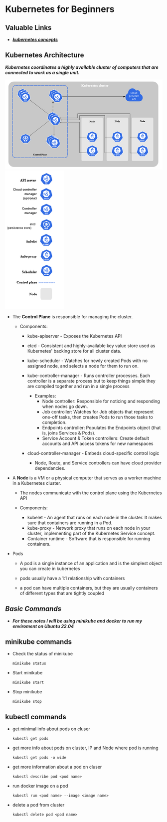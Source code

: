 # Kubernetes for Beginners

## Valuable Links

* ***[kubernetes concepts](https://kubernetes.io/docs/concepts/)***


## Kubernetes Architecture

***Kubernetes coordinates a highly available cluster of computers that are connected to work as a single unit.***


![](img/clusterdiagram2.PNG)![](img/clusterdiagram-legend.PNG)

* The **Control Plane** is responsible for managing the cluster. 
    * Components: 
      * kube-apiserver - Exposes the Kubernetes API
      * etcd - Consistent and highly-available key value store used as Kubernetes' backing store for all cluster data.
      * kube-scheduler - Watches for newly created Pods with no assigned node, and selects a node for them to run on.
      * kube-controller-manager - Runs controller processes. Each controller is a separate process but to keep things simple they are compiled together and run in a single process
        * Examples: 
            * Node controller: Responsible for noticing and responding when nodes go down.
            * Job controller: Watches for Job objects that represent one-off tasks, then creates Pods to run those tasks to completion.
            * Endpoints controller: Populates the Endpoints object (that is, joins Services & Pods).
            * Service Account & Token controllers: Create default accounts and API access tokens for new namespaces

      * cloud-controller-manager - Embeds cloud-specific control logic
        * Node, Route, and Service controllers can have cloud provider dependancies.
      

* A **Node** is a VM or a physical computer that serves as a worker machine in a Kubernetes cluster.
    * The nodes communicate with the control plane using the Kubernetes API

    * Components: 
      * kubelet - An agent that runs on each node in the cluster. It makes sure that containers are running in a Pod.
      * kube-proxy - Network proxy that runs on each node in your cluster, implementing part of the Kubernetes Service concept.
      * Container runtime - Software that is responsible for running containers.


* Pods
    - A pod is a single instance of an application and is the simplest object you can create in kubernetes

    - pods usually have a 1:1 relationship with containers

    - a pod can have multiple containers, but they are usually containers of different types that are tightly coupled 


## ***Basic Commands***

   
* ***For these notes I will be using minikube and docker to run my enviroment on Ubuntu 22.04*** 

## **minikube commands**

* Check the status of minikube

  ```
  minikube status
  ```
* Start minikube

  ```
  minikube start
  ```

* Stop minikube

  ```
  minikube stop
  ```



## **kubectl commands**

* get minimal info about pods on cluser

  ```
  kubectl get pods
  ```

* get more info about pods on cluster, IP and Node where pod is running

  ```
  kubectl get pods -o wide
  ```

* get more information about a pod on cluser

  ```
  kubectl describe pod <pod name>
  ```


* run docker image on a pod

  ```
  kubectl run <pod name> --image <image name>
  ```

* delete a pod from cluster

  ```
  kubectl delete pod <pod name>
  ```

